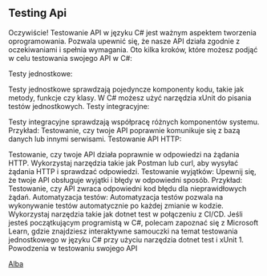 ## Testing Api

Oczywiście! Testowanie API w języku C# jest ważnym aspektem tworzenia oprogramowania. Pozwala upewnić się, że nasze API działa zgodnie z oczekiwaniami i spełnia wymagania. Oto kilka kroków, które możesz podjąć w celu testowania swojego API w C#:

Testy jednostkowe:

Testy jednostkowe sprawdzają pojedyncze komponenty kodu, takie jak metody, funkcje czy klasy. W C# możesz użyć narzędzia xUnit do pisania testów jednostkowych.
Testy integracyjne:

Testy integracyjne sprawdzają współpracę różnych komponentów systemu.
Przykład: Testowanie, czy twoje API poprawnie komunikuje się z bazą danych lub innymi serwisami.
Testowanie API HTTP:

Testowanie, czy twoje API działa poprawnie w odpowiedzi na żądania HTTP.
Wykorzystaj narzędzia takie jak Postman lub curl, aby wysyłać żądania HTTP i sprawdzać odpowiedzi.
Testowanie wyjątków:
Upewnij się, że twoje API obsługuje wyjątki i błędy w odpowiedni sposób.
Przykład: Testowanie, czy API zwraca odpowiedni kod błędu dla nieprawidłowych żądań.
Automatyzacja testów:
Automatyzacja testów pozwala na wykonywanie testów automatycznie po każdej zmianie w kodzie.
Wykorzystaj narzędzia takie jak dotnet test w połączeniu z CI/CD.
Jeśli jesteś początkującym programistą w C#, polecam zapoznać się z Microsoft Learn, gdzie znajdziesz interaktywne samouczki na temat testowania jednostkowego w języku C# przy użyciu narzędzia dotnet test i xUnit 1. Powodzenia w testowaniu swojego API



[Alba](https://www.nuget.org/packages/Alba/)
